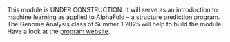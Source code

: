 This module is UNDER CONSTRUCTION. It will serve as an introduction to machine learning as applied to AlphaFold – a structure prediction program. The Genome Analysis class of Summer 1 2025 will help to build the module. Have a look at the [program website](https://deepmind.google/technologies/alphafold/).
